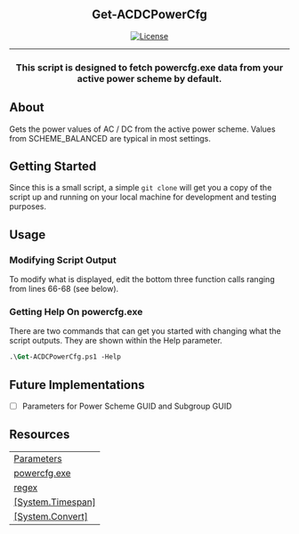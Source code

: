 <h2 align="center">Get-ACDCPowerCfg</h2>

<div align="center">

[![License](https://img.shields.io/badge/license-MIT-blue.svg)](../LICENSE)

</div>

---

<h3 align="center">This script is designed to fetch powercfg.exe data from your active power scheme by default.</h3>

## About
Gets the power values of AC / DC from the active power scheme.
Values from SCHEME_BALANCED are typical in most settings.

## Getting Started
Since this is a small script, a simple `git clone` will get you a copy of the script up and running on your local machine for development and testing purposes.

## Usage

### Modifying Script Output

To modify what is displayed, edit the bottom three function calls ranging from lines 66-68 (see below).

### Getting Help On powercfg.exe
There are two commands that can get you started with changing what the script outputs. They are shown within the Help parameter.

```ps
.\Get-ACDCPowerCfg.ps1 -Help
```

## Future Implementations

- [ ] Parameters for Power Scheme GUID and Subgroup GUID

## Resources

|   |
|---|
| [Parameters](https://docs.microsoft.com/en-us/powershell/module/microsoft.powershell.core/about/about_functions_advanced_parameters?view=powershell-6) |
| [powercfg.exe](https://docs.microsoft.com/en-us/windows-hardware/design/device-experiences/powercfg-command-line-options) |
| [regex](https://docs.microsoft.com/en-us/powershell/module/microsoft.powershell.core/about/about_regular_expressions?view=powershell-6) |
| [[System.Timespan]](https://docs.microsoft.com/en-us/dotnet/api/system.timespan?view=netframework-4.8) |
| [[System.Convert]](https://docs.microsoft.com/en-us/dotnet/api/system.convert?view=netframework-4.8)